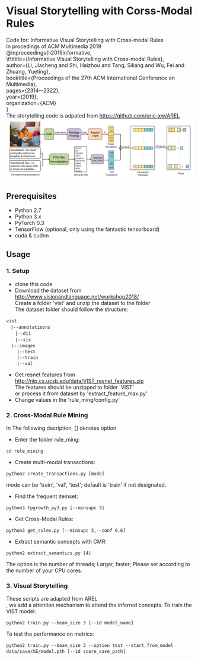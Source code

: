 # Visual Storytelling with Corss-Modal Rules
Code for: Informative Visual Storytelling with Cross-modal Rules <br>
In procedings of ACM Multimedia 2019 <br>
@inproceedings{li2019informative, <br>
\t\ttitle={Informative Visual Storytelling with Cross-modal Rules}, <br>
  author={Li, Jiacheng and Shi, Haizhou and Tang, Siliang and Wu, Fei and Zhuang, Yueting}, <br>
  booktitle={Proceedings of the 27th ACM International Conference on Multimedia}, <br>
  pages={2314--2322}, <br>
  year={2019}, <br>
  organization={ACM} <br>
} <br>
The storytelling code is adpated from https://github.com/eric-xw/AREL <br>
![](https://github.com/passerby233/VSCMR/blob/master/illustration.png)


## Prerequisites 
- Python 2.7
- Python 3.x
- PyTorch 0.3
- TensorFlow (optional, only using the fantastic tensorboard)
- cuda & cudnn

## Usage
### 1. Setup
- clone this code
- Download the dataset from http://www.visionandlanguage.net/workshop2018/<br>
Create a folder 'vist' and unzip the dataset to the folder<br>
The dataset folder should follow the structure:<br>
```
vist
　|--annotatioons
　　|--dii
　　|--sis
  |--images
    |--test
    |--train
    |--val
```
- Get resnet features from http://nlp.cs.ucsb.edu/data/VIST_resnet_features.zip <br>
The features should be unzipped to folder 'VIST'<br>
or process it from dataset by 'extract_feature_max.py'<br>
- Change values in the 'rule_ming/config.py'

### 2. Cross-Modal Rule Mining
In The following decription, [] denotes option
- Enter the folder rule_ming:
``` 
cd rule_mining
```
- Create multi-modal transactions:
```
python2 create_transactions.py [mode]
```
mode can be 'train', 'val', 'test'; default is 'train' if not designated.
- Find the frequent itemset:
```
python3 fpgrowth_py3.py [--minsupc 3]
```
- Get Cross-Modal Rules:
```
python3 get_rules.py [--minsupc 3,--conf 0.6]
```
- Extract semantic concepts with CMR:
```
python2 extract_semantics.py [4]
```
The option is the number of threads; Larger, faster; Please set according to the number of your CPU cores.

### 3. Visual Storytelling
These scripts are adapted from AREL<br>, we add a attention mechanism to attend the inferred concepts.
To train the VIST model:
```
python2 train.py --beam_size 3 [--id model_name]
```
To test the performance on metrics:
```
python2 train.py --beam_size 3 --option test --start_from_model data/save/XE/model.pth [--id score_save_path]
```
